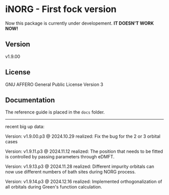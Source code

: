 # iNORG - First fock version

Now this package is currently under developement. **IT DOESN'T WORK NOW!**

## Version

v1.9.00

## License

GNU AFFERO General Public License Version 3

## Documentation

The reference guide is placed in the `docs` folder.

-------------------------------------------------------------------------------------------
recent big up data:

Version: v1.9.00.p3 @ 2024.10.29
    realized: Fix the bug for the 2 or 3 orbital cases

Version: v1.9.11.p3 @ 2024.11.12
    realized: The position that needs to be fitted is controlled by passing parameters through eDMFT.

Version: v1.9.13.p3 @ 2024.11.28
    realized: Different impurity orbitals can now use different numbers of bath sites during NORG process.

Version: v1.9.14.p3 @ 2024.12.16
        realized: Implemented orthogonalization of all orbitals during Green's function calculation.